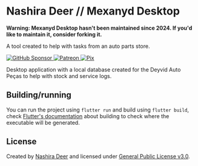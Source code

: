 # Nashira Deer // Mexanyd Desktop

**Warning: Mexanyd Desktop hasn't been maintained since 2024. If you'd like to maintain it, consider forking it.**

A tool created to help with tasks from an auto parts store.

[![GitHub Sponsor](https://img.shields.io/badge/GitHub%20Sponsor-181717?style=for-the-badge&logo=github&logoColor=%23fff)
](https://github.com/sponsors/nashiradeer)
[![Patreon](https://img.shields.io/badge/Patreon-%23000?style=for-the-badge&logo=patreon&logoColor=%23fff)
](https://www.patreon.com/nashiradeer)
[![Pix](https://img.shields.io/badge/Pix-%2377B6A8?style=for-the-badge&logo=pix&logoColor=%23fff)](https://pixie.gg/nashiradeer)

Desktop application with a local database created for the Deyvid Auto Peças to help with stock and service logs.

## Building/running

You can run the project using `flutter run` and build using `flutter build`, check [Flutter's documentation](https://docs.flutter.dev/) about building to check where the executable will be generated.

## License

Created by [Nashira Deer](https://www.nashiradeer.com) and licensed under [General Public License v3.0](https://github.com/nashiradeer/mexanyd-desktop/blob/main/LICENSE.txt).
